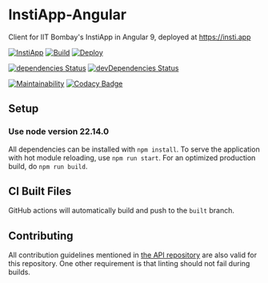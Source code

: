 # InstiApp-Angular

Client for IIT Bombay's InstiApp in Angular 9, deployed at https://insti.app

[![InstiApp](https://insti.app/instiapp-badge-gh.svg)](https://insti.app)
[![Build](https://github.com/wncc/instiapp-angular/workflows/Build/badge.svg)](https://github.com/wncc/instiapp-angular/actions)
[![Deploy](https://github.com/wncc/instiapp-angular/workflows/Deploy/badge.svg)](https://github.com/wncc/instiapp-angular/tree/built)

[![dependencies Status](https://david-dm.org/wncc/instiapp-angular/status.svg)](https://david-dm.org/wncc/instiapp-angular)
[![devDependencies Status](https://david-dm.org/wncc/instiapp-angular/dev-status.svg)](https://david-dm.org/wncc/instiapp-angular?type=dev)

[![Maintainability](https://api.codeclimate.com/v1/badges/894cec445d6507da11dc/maintainability)](https://codeclimate.com/github/wncc/instiapp-angular/maintainability)
[![Codacy Badge](https://api.codacy.com/project/badge/Grade/13a3b7f7ac724c589bab82b14e4f9201)](https://www.codacy.com/gh/wncc/instiapp-angular?utm_source=github.com&utm_medium=referral&utm_content=wncc/instiapp-angular&utm_campaign=Badge_Grade)

## Setup

### Use node version 22.14.0

All dependencies can be installed with `npm install`. To serve the application with hot module reloading, use `npm run start`. For an optimized production build, do `npm run build`.

## CI Built Files

GitHub actions will automatically build and push to the `built` branch.

## Contributing

All contribution guidelines mentioned in [the API repository](https://github.com/wncc/instiapp-api) are also valid for this repository. One other requirement is that linting should not fail during builds.
